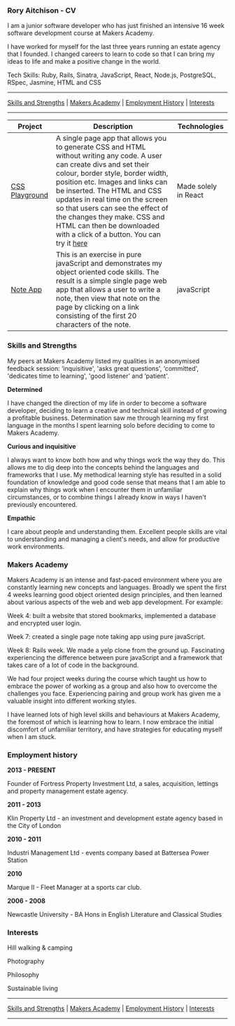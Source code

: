 ### Rory Aitchison - CV

I am a junior software developer who has just finished an intensive 16 week software development course at Makers Academy.

I have worked for myself for the last three years running an estate agency that I founded. I changed careers to learn to code so that I can bring my ideas to life and make a positive change in the world.

Tech Skills: Ruby, Rails, Sinatra, JavaScript, React, Node.js, PostgreSQL, RSpec, Jasmine, HTML and CSS

__________________________________________________________________________________________________________________________________________________________
[Skills and Strengths](#skills-and-strengths) | [Makers Academy](#makers-academy) | [Employment History](#employment-history) | [Interests](#interests)
__________________________________________________________________________________________________________________________________________________________


| Project   | Description | Technologies |
|---        |---         |---           |
| [CSS Playground](https://github.com/roryai/CSS-playground) | A single page app that allows you to generate CSS and HTML without writing any code. A user can create divs and set their colour, border style, border width, position etc. Images and links can be inserted. The HTML and CSS updates in real time on the screen so that users can see the effect of the changes they make. CSS and HTML can then be downloaded with a click of a button. You can try it [here](https://css-play.herokuapp.com) | Made solely in React |
| [Note App](https://github.com/roryai/note-app) | This is an exercise in pure javaScript and demonstrates my object oriented code skills. The result is a simple single page web app that allows a user to write a note, then view that note on the page by clicking on a link consisting of the first 20 characters of the note. | javaScript |



### Skills and Strengths

My peers at Makers Academy listed my qualities in an anonymised feedback session: ‘inquisitive', 'asks great questions', ‘committed', 'dedicates time to learning', 'good listener' and ‘patient'.

**Determined**

I have changed the direction of my life in order to become a software developer, deciding to learn a creative and technical skill instead of growing a profitable business. Determination saw me through learning my first language in the months I spent learning solo before deciding to come to Makers Academy.

**Curious and inquisitive**

I always want to know both how and why things work the way they do. This allows me to dig deep into the concepts behind the languages and frameworks that I use. My methodical learning style has resulted in a solid foundation of knowledge and good code sense that means that I am able to explain why things work when I encounter them in unfamiliar circumstances, or to combine things I already know in ways I haven't previously encountered.

**Empathic**

I care about people and understanding them. Excellent people skills are vital to understanding and managing a client's needs, and allow for productive work environments.


### Makers Academy

Makers Academy is an intense and fast-paced environment where you are constantly learning new concepts and languages. Broadly we spent the first 4 weeks learning good object oriented design principles, and then learned about various aspects of the web and web app development. For example:

Week 4: built a website that stored bookmarks, implemented a database and encrypted user login.

Week 7: created a single page note taking app using pure javaScript.

Week 8: Rails week. We made a yelp clone from the ground up. Fascinating experiencing the difference between pure javaScript and a framework that takes care of a lot of code in the background.

We had four project weeks during the course which taught us how to embrace the power of working as a group and also how to overcome the challenges you face. Experiencing pairing and group work has given me a valuable insight into different working styles.

I have learned lots of high level skills and behaviours at Makers Academy, the foremost of which is learning how to learn. I now embrace the initial discomfort of unfamiliar territory, and have strategies for educating myself when I am stuck.

### Employment history

**2013 - PRESENT**

Founder of Fortress Property Investment Ltd, a sales, acquisition, lettings and property management estate agency.

**2011 - 2013**

Klin Property Ltd - an investment and development estate agency based in the City of London

**2010 - 2011**

Industri Management Ltd - events company based at Battersea Power Station

**2010**

Marque II - Fleet Manager at a sports car club.

**2006 - 2008**

Newcastle University - BA Hons in English Literature and Classical Studies


### Interests

Hill walking & camping

Photography

Philosophy

Sustainable living

__________________________________________________________________________________________________________________________________________________________
[Skills and Strengths](#skills-and-strengths) | [Makers Academy](#makers-academy) | [Employment History](#employment-history) | [Interests](#interests)
__________________________________________________________________________________________________________________________________________________________
